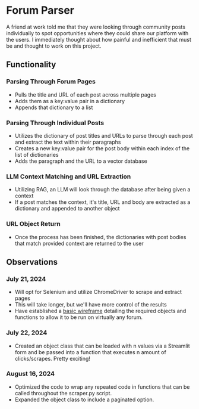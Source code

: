 # Forum Parser
A friend at work told me that they were looking through community posts individually to spot opportunities where they could share our platform with the users. I immediately thought about how painful and inefficient that must be and thought to work on this project.
## Functionality
### Parsing Through Forum Pages
- Pulls the title and URL of each post across multiple pages
- Adds them as a key:value pair in a dictionary
- Appends that dictionary to a list
### Parsing Through Individual Posts
- Utilizes the dictionary of post titles and URLs to parse through each post and extract the text within their paragraphs
- Creates a new key:value pair for the post body within each index of the list of dictionaries
- Adds the paragraph and the URL to a vector database
### LLM Context Matching and URL Extraction
- Utilizing RAG, an LLM will look through the database after being given a context
- If a post matches the context, it's title, URL and body are extracted as a dictionary and appended to another object
### URL Object Return
- Once the process has been finished, the dictionaries with post bodies that match provided context are returned to the user

## Observations
### July 21, 2024
- Will opt for Selenium and utilize ChromeDriver to scrape and extract pages
- This will take longer, but we'll have more control of the results
- Have established a [basic wireframe](https://excalidraw.com/#json=q1TqwTFVsN3N6ECkSrmcq,j0LBYtEevliiVQMi_9qUYQ) detailing the required objects and functions to allow it to be run on virtually any forum.
### July 22, 2024
- Created an object class that can be loaded with n values via a Streamlit form and be passed into a function that executes n amount of clicks/scrapes. Pretty exciting!
### August 16, 2024
- Optimized the code to wrap any repeated code in functions that can be called throughout the scraper.py script.
- Expanded the object class to include a paginated option.
